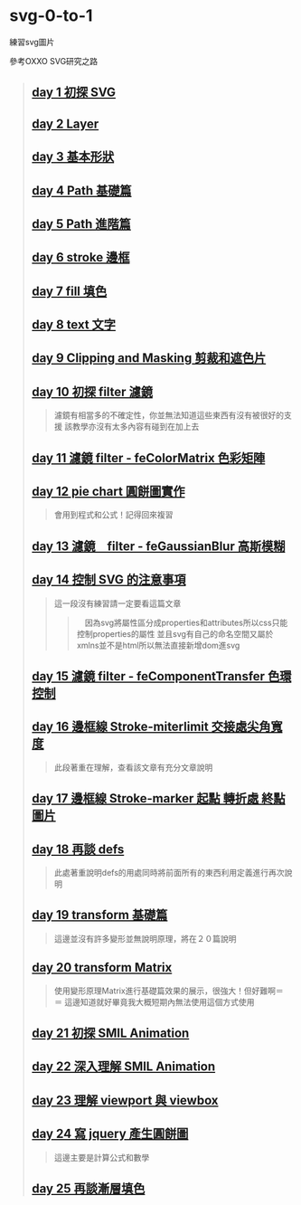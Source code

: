 # svg-0-to-1
練習svg圖片


參考OXXO SVG研究之路

>## [day 1 初探 SVG](https://www.oxxostudio.tw/articles/201406/svg-01-intro.html)
>## [day 2 Layer](https://www.oxxostudio.tw/articles/201406/svg-02-layer.html)
>## [day 3 基本形狀](https://www.oxxostudio.tw/articles/201406/svg-03-basic-shapes.html)
>## [day 4 Path 基礎篇](https://www.oxxostudio.tw/articles/201406/svg-04-path-1.html)
>## [day 5 Path 進階篇](https://www.oxxostudio.tw/articles/201406/svg-05-path-2.html)
>## [day 6 stroke 邊框](https://www.oxxostudio.tw/articles/201406/svg-06-stroke.html)
>## [day 7 fill 填色](https://www.oxxostudio.tw/articles/201406/svg-07-fill.html)
>## [day 8 text 文字](https://www.oxxostudio.tw/articles/201406/svg-08-text.html)
>## [day 9 Clipping and Masking 剪裁和遮色片](https://www.oxxostudio.tw/articles/201406/svg-09-clipping-masking.html)
>## [day 10 初探 filter 濾鏡](https://www.oxxostudio.tw/articles/201406/svg-10-filter-1.html)
>> 濾鏡有相當多的不確定性，你並無法知道這些東西有沒有被很好的支援
>> 該教學亦沒有太多內容有碰到在加上去
>## [day 11 濾鏡 filter - feColorMatrix 色彩矩陣](https://www.oxxostudio.tw/articles/201406/svg-11-filter-feColorMatrix.html)
>## [day 12 pie chart 圓餅圖實作](https://www.oxxostudio.tw/articles/201406/svg-12-pie-chart.html)
>> 會用到程式和公式！記得回來複習
>## [day 13 濾鏡　filter - feGaussianBlur 高斯模糊](https://www.oxxostudio.tw/articles/201406/svg-13-filter-feGaussianBlur.html)
>## [day 14 控制 SVG 的注意事項](https://www.oxxostudio.tw/articles/201406/svg-14-control-SVG.html)
>> 這一段沒有練習請一定要看這篇文章
>>>　因為svg將屬性區分成properties和attributes所以css只能控制properties的屬性
>>> 並且svg有自己的命名空間又屬於xmlns並不是html所以無法直接新增dom進svg
>## [day 15 濾鏡 filter - feComponentTransfer 色環控制](https://www.oxxostudio.tw/articles/201407/svg-15-filter-feComponentTransfer.html)
>## [day 16 邊框線 Stroke-miterlimit 交接處尖角寬度](https://www.oxxostudio.tw/articles/201409/svg-16-storke-miterlimit.html)
>> 此段著重在理解，查看該文章有充分文章說明
>## [day 17 邊框線 Stroke-marker 起點 轉折處 終點圖片](https://www.oxxostudio.tw/articles/201409/svg-17-storke-marker.html)
>## [day 18 再談 defs](https://www.oxxostudio.tw/articles/201409/svg-18-defs.html)
>> 此處著重說明defs的用處同時將前面所有的東西利用定義進行再次說明
>## [day 19 transform 基礎篇](https://www.oxxostudio.tw/articles/201409/svg-19-transform.html)
>> 這邊並沒有許多變形並無說明原理，將在２０篇說明
>## [day 20 transform Matrix](https://www.oxxostudio.tw/articles/201409/svg-20-transform-matrix.html)
>> 使用變形原理Matrix進行基礎篇效果的展示，很強大！但好難啊＝　＝
>> 這邊知道就好畢竟我大概短期內無法使用這個方式使用
>## [day 21 初探 SMIL Animation](https://www.oxxostudio.tw/articles/201409/svg-21-smil-animation.html)
>## [day 22 深入理解 SMIL Animation](https://www.oxxostudio.tw/articles/201409/svg-22-smil-animation-2.html)
>## [day 23 理解 viewport 與 viewbox](https://www.oxxostudio.tw/articles/201409/svg-23-viewpoint-viewBox.html)
>## [day 24 寫 jquery 產生圓餅圖](https://www.oxxostudio.tw/articles/201409/svg-24-jquery-pie-chart.html)
>> 這邊主要是計算公式和數學
>## [day 25 再談漸層填色](https://www.oxxostudio.tw/articles/201409/svg-25-gradients-patterns.html)